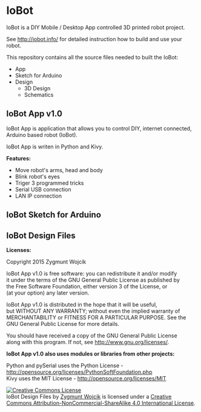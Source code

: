IoBot
=====

IoBot is a DIY Mobile / Desktop App controlled 3D printed robot project.

See http://iobot.info/ for detailed instruction how to build and use your robot.

This repository contains all the source files needed to built the IoBot:
- App
- Sketch for Arduino
- Design
  - 3D Design
  - Schematics








IoBot App v1.0
--------------

IoBot App is application that allows you to control DIY, internet connected, Arduino based robot (IoBot).

IoBot App is writen in Python and Kivy.


__Features:__

- Move robot's arms, head and body
- Blink robot's eyes
- Triger 3 programmed tricks
- Serial USB connection
- LAN IP connection







IoBot Sketch for Arduino
------------------------







IoBot Design Files
------------------






__Licenses:__

Copyright 2015 Zygmunt Wojcik

IoBot App v1.0 is free software: you can redistribute it and/or modify  
it under the terms of the GNU General Public License as published by  
the Free Software Foundation, either version 3 of the License, or  
(at your option) any later version.

IoBot App v1.0 is distributed in the hope that it will be useful,  
but WITHOUT ANY WARRANTY; without even the implied warranty of  
MERCHANTABILITY or FITNESS FOR A PARTICULAR PURPOSE.  See the  
GNU General Public License for more details.

You should have received a copy of the GNU General Public License  
along with this program.  If not, see <http://www.gnu.org/licenses/>.  


__IoBot App v1.0 also uses modules or libraries from other projects:__

Python and pySerial uses the Python License - http://opensource.org/licenses/PythonSoftFoundation.php  
Kivy uses the MIT License - http://opensource.org/licenses/MIT



<a rel="license" href="http://creativecommons.org/licenses/by-nc-sa/4.0/"><img alt="Creative Commons License" style="border-width:0" src="https://i.creativecommons.org/l/by-nc-sa/4.0/88x31.png" /></a><br /><span xmlns:dct="http://purl.org/dc/terms/" property="dct:title">IoBot Design Files</span> by <a xmlns:cc="http://creativecommons.org/ns#" href="http://www.iobot.info" property="cc:attributionName" rel="cc:attributionURL">Zygmunt Wojcik</a> is licensed under a <a rel="license" href="http://creativecommons.org/licenses/by-nc-sa/4.0/">Creative Commons Attribution-NonCommercial-ShareAlike 4.0 International License</a>.




